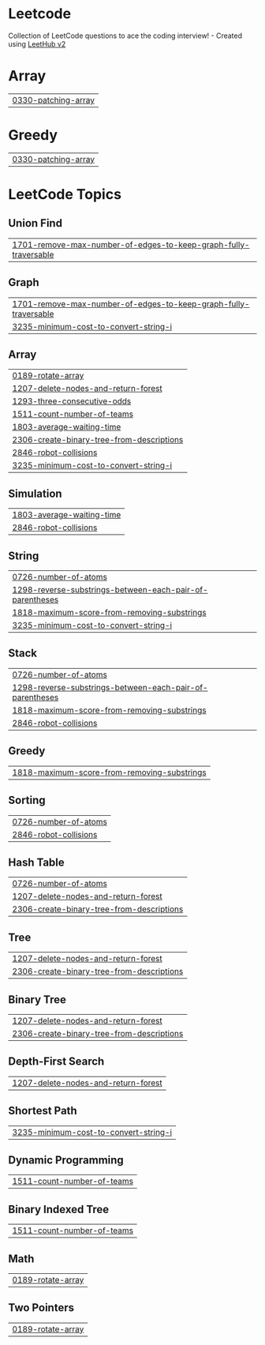 # Leetcode
Collection of LeetCode questions to ace the coding interview! - Created using [LeetHub v2](https://github.com/arunbhardwaj/LeetHub-2.0)


# Array
|  |
| ------- |
| [0330-patching-array](https://github.com/orunnnegi/Leetcode/tree/master/0330-patching-array) |
# Greedy
|  |
| ------- |
| [0330-patching-array](https://github.com/orunnnegi/Leetcode/tree/master/0330-patching-array) |
<!---LeetCode Topics Start-->
# LeetCode Topics
## Union Find
|  |
| ------- |
| [1701-remove-max-number-of-edges-to-keep-graph-fully-traversable](https://github.com/orunnnegi/Leetcode/tree/master/1701-remove-max-number-of-edges-to-keep-graph-fully-traversable) |
## Graph
|  |
| ------- |
| [1701-remove-max-number-of-edges-to-keep-graph-fully-traversable](https://github.com/orunnnegi/Leetcode/tree/master/1701-remove-max-number-of-edges-to-keep-graph-fully-traversable) |
| [3235-minimum-cost-to-convert-string-i](https://github.com/orunnnegi/Leetcode/tree/master/3235-minimum-cost-to-convert-string-i) |
## Array
|  |
| ------- |
| [0189-rotate-array](https://github.com/orunnnegi/Leetcode/tree/master/0189-rotate-array) |
| [1207-delete-nodes-and-return-forest](https://github.com/orunnnegi/Leetcode/tree/master/1207-delete-nodes-and-return-forest) |
| [1293-three-consecutive-odds](https://github.com/orunnnegi/Leetcode/tree/master/1293-three-consecutive-odds) |
| [1511-count-number-of-teams](https://github.com/orunnnegi/Leetcode/tree/master/1511-count-number-of-teams) |
| [1803-average-waiting-time](https://github.com/orunnnegi/Leetcode/tree/master/1803-average-waiting-time) |
| [2306-create-binary-tree-from-descriptions](https://github.com/orunnnegi/Leetcode/tree/master/2306-create-binary-tree-from-descriptions) |
| [2846-robot-collisions](https://github.com/orunnnegi/Leetcode/tree/master/2846-robot-collisions) |
| [3235-minimum-cost-to-convert-string-i](https://github.com/orunnnegi/Leetcode/tree/master/3235-minimum-cost-to-convert-string-i) |
## Simulation
|  |
| ------- |
| [1803-average-waiting-time](https://github.com/orunnnegi/Leetcode/tree/master/1803-average-waiting-time) |
| [2846-robot-collisions](https://github.com/orunnnegi/Leetcode/tree/master/2846-robot-collisions) |
## String
|  |
| ------- |
| [0726-number-of-atoms](https://github.com/orunnnegi/Leetcode/tree/master/0726-number-of-atoms) |
| [1298-reverse-substrings-between-each-pair-of-parentheses](https://github.com/orunnnegi/Leetcode/tree/master/1298-reverse-substrings-between-each-pair-of-parentheses) |
| [1818-maximum-score-from-removing-substrings](https://github.com/orunnnegi/Leetcode/tree/master/1818-maximum-score-from-removing-substrings) |
| [3235-minimum-cost-to-convert-string-i](https://github.com/orunnnegi/Leetcode/tree/master/3235-minimum-cost-to-convert-string-i) |
## Stack
|  |
| ------- |
| [0726-number-of-atoms](https://github.com/orunnnegi/Leetcode/tree/master/0726-number-of-atoms) |
| [1298-reverse-substrings-between-each-pair-of-parentheses](https://github.com/orunnnegi/Leetcode/tree/master/1298-reverse-substrings-between-each-pair-of-parentheses) |
| [1818-maximum-score-from-removing-substrings](https://github.com/orunnnegi/Leetcode/tree/master/1818-maximum-score-from-removing-substrings) |
| [2846-robot-collisions](https://github.com/orunnnegi/Leetcode/tree/master/2846-robot-collisions) |
## Greedy
|  |
| ------- |
| [1818-maximum-score-from-removing-substrings](https://github.com/orunnnegi/Leetcode/tree/master/1818-maximum-score-from-removing-substrings) |
## Sorting
|  |
| ------- |
| [0726-number-of-atoms](https://github.com/orunnnegi/Leetcode/tree/master/0726-number-of-atoms) |
| [2846-robot-collisions](https://github.com/orunnnegi/Leetcode/tree/master/2846-robot-collisions) |
## Hash Table
|  |
| ------- |
| [0726-number-of-atoms](https://github.com/orunnnegi/Leetcode/tree/master/0726-number-of-atoms) |
| [1207-delete-nodes-and-return-forest](https://github.com/orunnnegi/Leetcode/tree/master/1207-delete-nodes-and-return-forest) |
| [2306-create-binary-tree-from-descriptions](https://github.com/orunnnegi/Leetcode/tree/master/2306-create-binary-tree-from-descriptions) |
## Tree
|  |
| ------- |
| [1207-delete-nodes-and-return-forest](https://github.com/orunnnegi/Leetcode/tree/master/1207-delete-nodes-and-return-forest) |
| [2306-create-binary-tree-from-descriptions](https://github.com/orunnnegi/Leetcode/tree/master/2306-create-binary-tree-from-descriptions) |
## Binary Tree
|  |
| ------- |
| [1207-delete-nodes-and-return-forest](https://github.com/orunnnegi/Leetcode/tree/master/1207-delete-nodes-and-return-forest) |
| [2306-create-binary-tree-from-descriptions](https://github.com/orunnnegi/Leetcode/tree/master/2306-create-binary-tree-from-descriptions) |
## Depth-First Search
|  |
| ------- |
| [1207-delete-nodes-and-return-forest](https://github.com/orunnnegi/Leetcode/tree/master/1207-delete-nodes-and-return-forest) |
## Shortest Path
|  |
| ------- |
| [3235-minimum-cost-to-convert-string-i](https://github.com/orunnnegi/Leetcode/tree/master/3235-minimum-cost-to-convert-string-i) |
## Dynamic Programming
|  |
| ------- |
| [1511-count-number-of-teams](https://github.com/orunnnegi/Leetcode/tree/master/1511-count-number-of-teams) |
## Binary Indexed Tree
|  |
| ------- |
| [1511-count-number-of-teams](https://github.com/orunnnegi/Leetcode/tree/master/1511-count-number-of-teams) |
## Math
|  |
| ------- |
| [0189-rotate-array](https://github.com/orunnnegi/Leetcode/tree/master/0189-rotate-array) |
## Two Pointers
|  |
| ------- |
| [0189-rotate-array](https://github.com/orunnnegi/Leetcode/tree/master/0189-rotate-array) |
<!---LeetCode Topics End-->